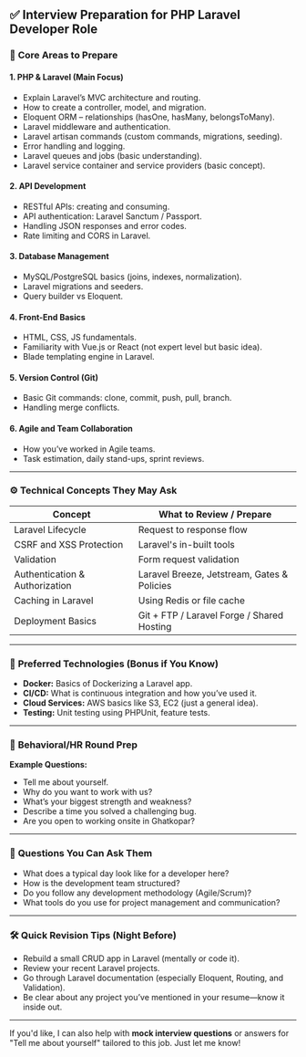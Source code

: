 ## ✅ **Interview Preparation for PHP Laravel Developer Role**

### 🧠 **Core Areas to Prepare**

#### 1. **PHP & Laravel (Main Focus)**

* Explain Laravel’s MVC architecture and routing.
* How to create a controller, model, and migration.
* Eloquent ORM – relationships (hasOne, hasMany, belongsToMany).
* Laravel middleware and authentication.
* Laravel artisan commands (custom commands, migrations, seeding).
* Error handling and logging.
* Laravel queues and jobs (basic understanding).
* Laravel service container and service providers (basic concept).

#### 2. **API Development**

* RESTful APIs: creating and consuming.
* API authentication: Laravel Sanctum / Passport.
* Handling JSON responses and error codes.
* Rate limiting and CORS in Laravel.

#### 3. **Database Management**

* MySQL/PostgreSQL basics (joins, indexes, normalization).
* Laravel migrations and seeders.
* Query builder vs Eloquent.

#### 4. **Front-End Basics**

* HTML, CSS, JS fundamentals.
* Familiarity with Vue.js or React (not expert level but basic idea).
* Blade templating engine in Laravel.

#### 5. **Version Control (Git)**

* Basic Git commands: clone, commit, push, pull, branch.
* Handling merge conflicts.

#### 6. **Agile and Team Collaboration**

* How you’ve worked in Agile teams.
* Task estimation, daily stand-ups, sprint reviews.

---

### ⚙️ **Technical Concepts They May Ask**

| Concept                        | What to Review / Prepare                    |
| ------------------------------ | ------------------------------------------- |
| Laravel Lifecycle              | Request to response flow                    |
| CSRF and XSS Protection        | Laravel's in-built tools                    |
| Validation                     | Form request validation                     |
| Authentication & Authorization | Laravel Breeze, Jetstream, Gates & Policies |
| Caching in Laravel             | Using Redis or file cache                   |
| Deployment Basics              | Git + FTP / Laravel Forge / Shared Hosting  |

---

### 🔧 **Preferred Technologies (Bonus if You Know)**

* **Docker:** Basics of Dockerizing a Laravel app.
* **CI/CD:** What is continuous integration and how you’ve used it.
* **Cloud Services:** AWS basics like S3, EC2 (just a general idea).
* **Testing:** Unit testing using PHPUnit, feature tests.

---

### 💬 **Behavioral/HR Round Prep**

**Example Questions:**

* Tell me about yourself.
* Why do you want to work with us?
* What’s your biggest strength and weakness?
* Describe a time you solved a challenging bug.
* Are you open to working onsite in Ghatkopar?

---

### 📌 **Questions You Can Ask Them**

* What does a typical day look like for a developer here?
* How is the development team structured?
* Do you follow any development methodology (Agile/Scrum)?
* What tools do you use for project management and communication?

---

### 🛠️ **Quick Revision Tips (Night Before)**

* Rebuild a small CRUD app in Laravel (mentally or code it).
* Review your recent Laravel projects.
* Go through Laravel documentation (especially Eloquent, Routing, and Validation).
* Be clear about any project you’ve mentioned in your resume—know it inside out.

---

If you'd like, I can also help with **mock interview questions** or answers for "Tell me about yourself" tailored to this job. Just let me know!
